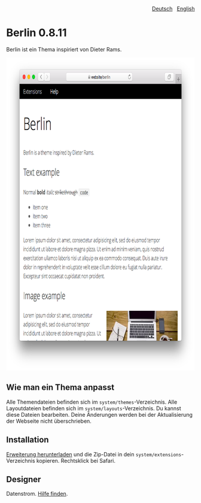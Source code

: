 <p align="right" role="navigation"><a href="README-de.md">Deutsch</a> &nbsp; <a href="README.md">English</a></p>

Berlin 0.8.11
=============
Berlin ist ein Thema inspiriert von Dieter Rams.

<p align="center"><img src="berlin-screenshot.png?raw=true" width="795" height="836" alt="Bildschirmfoto"></p>

## Wie man ein Thema anpasst

Alle Themendateien befinden sich im `system/themes`-Verzeichnis. Alle Layoutdateien befinden sich im `system/layouts`-Verzeichnis. Du kannst diese Dateien bearbeiten. Deine Änderungen werden bei der Aktualisierung der Webseite nicht überschrieben.

## Installation

[Erweiterung herunterladen](https://github.com/datenstrom/yellow-extensions/raw/master/zip/berlin.zip) und die Zip-Datei in dein `system/extensions`-Verzeichnis kopieren. Rechtsklick bei Safari.

## Designer

Datenstrom. [Hilfe finden](https://datenstrom.se/de/yellow/help/).
